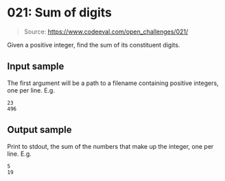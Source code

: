 # 021: Sum of digits

> Source: https://www.codeeval.com/open_challenges/021/

Given a positive integer, find the sum of its constituent digits.

## Input sample

The first argument will be a path to a filename containing positive integers,
one per line. E.g.

```
23
496
```

## Output sample

Print to stdout, the sum of the numbers that make up the integer, one per line.
E.g.

```
5
19
```

